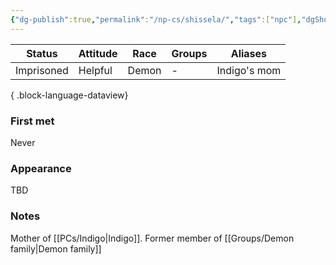 ```yaml
---
{"dg-publish":true,"permalink":"/np-cs/shissela/","tags":["npc"],"dgShowBacklinks":true,"dgShowLocalGraph":true,"noteIcon":"npc","created":"2023-12-30T13:35:18.796+01:00","updated":"2024-01-13T10:23:55.926+01:00"}
---
```


| Status     | Attitude | Race  | Groups | Aliases      |
| ---------- | -------- | ----- | ------ | ------------ |
| Imprisoned | Helpful  | Demon | \-     | Indigo's mom |

{ .block-language-dataview}
### First met
Never
### Appearance
TBD
### Notes
Mother of [[PCs/Indigo\|Indigo]]. Former member of [[Groups/Demon family\|Demon family]]

